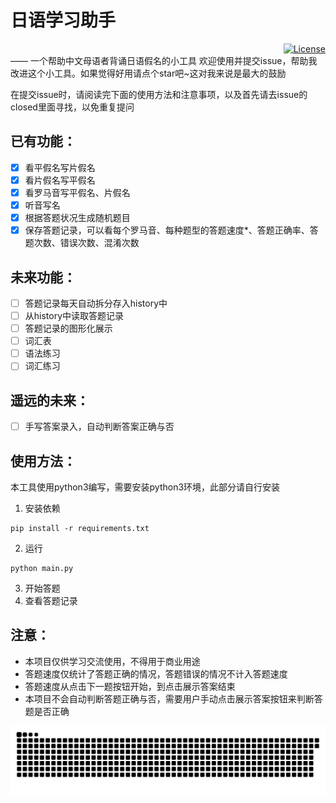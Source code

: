 # 日语学习助手
<div align="right">
    <a href="https://raw.githubusercontent.com/PinkYuDeer/JapaneseLearningHelper/master/LICENSE"><img alt="License" src="https://img.shields.io/github/license/PinkYuDeer/JapaneseLearningHelper"></a>
</div>
                 —— 一个帮助中文母语者背诵日语假名的小工具
欢迎使用并提交issue，帮助我改进这个小工具。如果觉得好用请点个star吧~这对我来说是最大的鼓励

在提交issue时，请阅读完下面的使用方法和注意事项，以及首先请去issue的closed里面寻找，以免重复提问

## 已有功能：
- [x] 看平假名写片假名
- [x] 看片假名写平假名
- [x] 看罗马音写平假名、片假名
- [x] 听音写名
- [x] 根据答题状况生成随机题目
- [x] 保存答题记录，可以看每个罗马音、每种题型的答题速度*、答题正确率、答题次数、错误次数、混淆次数

## 未来功能：
- [ ] 答题记录每天自动拆分存入history中
- [ ] 从history中读取答题记录
- [ ] 答题记录的图形化展示
- [ ] 词汇表
- [ ] 语法练习
- [ ] 词汇练习

## 遥远的未来：
- [ ] 手写答案录入，自动判断答案正确与否

## 使用方法：
本工具使用python3编写，需要安装python3环境，此部分请自行安装
1. 安装依赖
```shell
pip install -r requirements.txt
```
2. 运行
```shell
python main.py
```
3. 开始答题
4. 查看答题记录

## 注意：
- 本项目仅供学习交流使用，不得用于商业用途
- 答题速度仅统计了答题正确的情况，答题错误的情况不计入答题速度
- 答题速度从点击下一题按钮开始，到点击展示答案结束
- 本项目不会自动判断答题正确与否，需要用户手动点击展示答案按钮来判断答题是否正确

<picture>
  <source media="(prefers-color-scheme: dark)" srcset="https://raw.githubusercontent.com/PinkYuDeer/JapaneseLearningHelper/snk/github-contribution-grid-snake-dark.svg" />
  <source media="(prefers-color-scheme: light)" srcset="https://raw.githubusercontent.com/PinkYuDeer/JapaneseLearningHelper/snk/github-contribution-grid-snake.svg" />
  <img alt="github-snake" src="https://raw.githubusercontent.com/PinkYuDeer/JapaneseLearningHelper/snk/github-contribution-grid-snake.svg" />
</picture>